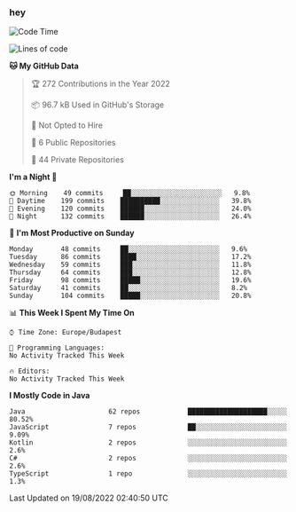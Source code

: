 ### hey

<!--START_SECTION:waka-->
![Code Time](http://img.shields.io/badge/Code%20Time-801%20hrs%2035%20mins-blue)

![Lines of code](https://img.shields.io/badge/From%20Hello%20World%20I%27ve%20Written-509%20Thousand%20lines%20of%20code-blue)

**🐱 My GitHub Data** 

> 🏆 272 Contributions in the Year 2022
 > 
> 📦 96.7 kB Used in GitHub's Storage 
 > 
> 🚫 Not Opted to Hire
 > 
> 📜 6 Public Repositories 
 > 
> 🔑 44 Private Repositories  
 > 
**I'm a Night 🦉** 

```text
🌞 Morning    49 commits     ██░░░░░░░░░░░░░░░░░░░░░░░   9.8% 
🌆 Daytime    199 commits    ██████████░░░░░░░░░░░░░░░   39.8% 
🌃 Evening    120 commits    ██████░░░░░░░░░░░░░░░░░░░   24.0% 
🌙 Night      132 commits    ██████░░░░░░░░░░░░░░░░░░░   26.4%

```
📅 **I'm Most Productive on Sunday** 

```text
Monday       48 commits     ██░░░░░░░░░░░░░░░░░░░░░░░   9.6% 
Tuesday      86 commits     ████░░░░░░░░░░░░░░░░░░░░░   17.2% 
Wednesday    59 commits     ███░░░░░░░░░░░░░░░░░░░░░░   11.8% 
Thursday     64 commits     ███░░░░░░░░░░░░░░░░░░░░░░   12.8% 
Friday       98 commits     █████░░░░░░░░░░░░░░░░░░░░   19.6% 
Saturday     41 commits     ██░░░░░░░░░░░░░░░░░░░░░░░   8.2% 
Sunday       104 commits    █████░░░░░░░░░░░░░░░░░░░░   20.8%

```


📊 **This Week I Spent My Time On** 

```text
⌚︎ Time Zone: Europe/Budapest

💬 Programming Languages: 
No Activity Tracked This Week

🔥 Editors: 
No Activity Tracked This Week

```

**I Mostly Code in Java** 

```text
Java                     62 repos            ████████████████████░░░░░   80.52% 
JavaScript               7 repos             ██░░░░░░░░░░░░░░░░░░░░░░░   9.09% 
Kotlin                   2 repos             ░░░░░░░░░░░░░░░░░░░░░░░░░   2.6% 
C#                       2 repos             ░░░░░░░░░░░░░░░░░░░░░░░░░   2.6% 
TypeScript               1 repo              ░░░░░░░░░░░░░░░░░░░░░░░░░   1.3%

```



 Last Updated on 19/08/2022 02:40:50 UTC
<!--END_SECTION:waka-->
